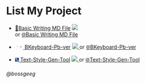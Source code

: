 # List My Project

- [👻Basic Writing MD File](https://github.com/BoszGTec/Basic-Writing-MD-File-Pb)
  [![](https://camo.githubusercontent.com/7700b18a7758ef14542a5bd6401c43137a071e7c0e5433e694a734a0390e9469/68747470733a2f2f6769746875622d726561646d652d73746174732e76657263656c2e6170702f6170692f70696e2f3f757365726e616d653d426f737a47546563267265706f3d42617369632d57726974696e672d4d442d46696c652d5062)
  ](https://github.com/BoszGTec/Basic-Writing-MD-File-Pb)   
  or
  [🌐Basic Writing MD File](https://boszgtec.github.io/Basic-Writing-MD-File-Pb/)

- [<img height="10px" src="https://github.com/BoszGTec/Bkeyboard-Full-Pb/raw/main/image/Logo.png" />
  BKeyboard-Pb-ver](https://github.com/BoszGTec/Bkeyboard-Full-Pb)
  [![](https://camo.githubusercontent.com/1a533a6100a941ff0e0789a565c357d0485d75b2df6e7253d9272c11eaf84534/68747470733a2f2f6769746875622d726561646d652d73746174732e76657263656c2e6170702f6170692f70696e2f3f757365726e616d653d426f737a47546563267265706f3d426b6579626f6172642d46756c6c2d5062)
  ](https://boszgtec.github.io/Bkeyboard-Full-Pb/)
  or
  [🌐BKeyboard-Pb-ver](https://boszgtec.github.io/Bkeyboard-Full-Pb/)

- [<img height="10px" src="https://raw.githubusercontent.com/BoszGTec/Text-Style-Gen-Tool/main/img/icon.jpg" />
  Text-Style-Gen-Tool](https://github.com/BoszGTec/Text-Style-Gen-Tool)
  [![](https://camo.githubusercontent.com/b3cd3ecc13f0f84067b11da4e60b0e09d353108a7076b8e67bcb110f252859e2/68747470733a2f2f6769746875622d726561646d652d73746174732e76657263656c2e6170702f6170692f70696e2f3f757365726e616d653d426f737a47546563267265706f3d546578742d5374796c652d47656e2d546f6f6c)
  ](https://github.com/BoszGTec/Text-Style-Gen-Tool)
  or
  [🌐Text-Style-Gen-Tool](https://boszgtec.github.io/Text-Style-Gen-Tool/)


<!-- 
- [<img height="10px" src="" /> ]()
  [![]()
  ]()
  or
  []()
-->
<!-- https://github-readme-stats.vercel.app/api/pin/?username=BoszGTec&repo= -->
###### @bossgeeg



